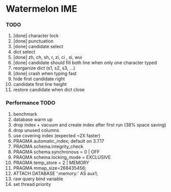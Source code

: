 # Watermelon IME

### TODO

1. [done] character lock
2. [done] punctuation
3. [done] candidate select
4. dict select
5. [done] zh, ch, sh, r, zi, ci , si, wui
6. [done] candidate should fill both line when only one character typed
7. reorganize dict (s1, s2, s3, …)
8. [done] crash when typing fast
9. hide first candidate right
10. candidate first line height
11. restore candidate when dict close

### Performance TODO

1. benchmark
2. database warm up
3. drop index + vacuum and create index after first run (38% space saving)
4. drop unused columns
5. use covering index (expected ~2X faster)
6. PRAGMA automatic_index; default on 3.7.17
7. PRAGMA schema.integrity_check
8. PRAGMA schema.synchronous = 0 | OFF
9. PRAGMA schema.locking_mode = EXCLUSIVE
10. PRAGMA temp_store = 2 | MEMORY
11. PRAGMA mmap_size=268435456;
12. ATTACH DATABASE ':memory:' AS aux1;
13. raw query bind variable
14. set thread priority